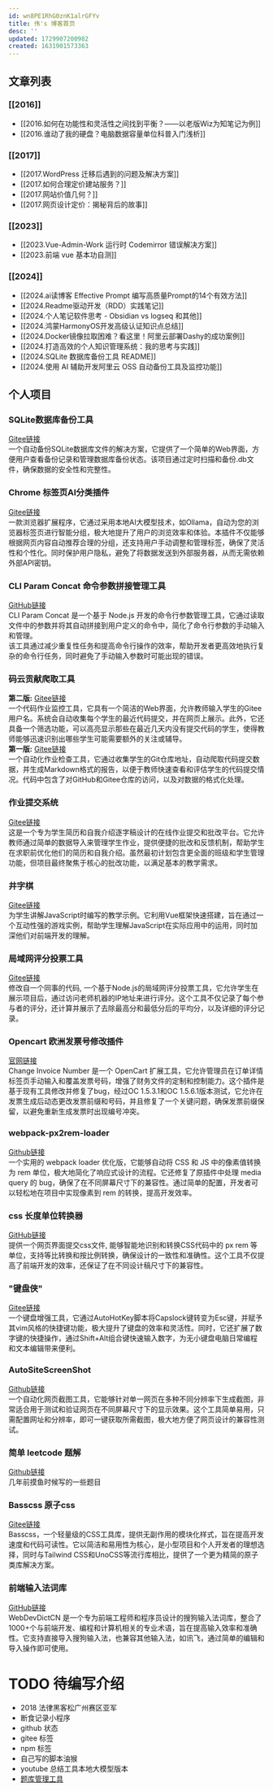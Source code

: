 ```yaml
---
id: wn8PE1RhG0znK1alrGFYv
title: 伟's 博客首页
desc: ''
updated: 1729907200982
created: 1631901573363
---
```


## 文章列表

### [[2016]]
- [[2016.如何在功能性和灵活性之间找到平衡？——以老版Wiz为知笔记为例]]
- [[2016.谁动了我的硬盘？电脑数据容量单位科普入门浅析]]

### [[2017]]
- [[2017.WordPress 迁移后遇到的问题及解决方案]]
- [[2017.如何合理定价建站服务？]]
- [[2017.网站价值几何？]]
- [[2017.网页设计定价：揭秘背后的故事]]

### [[2023]]
- [[2023.Vue-Admin-Work 运行时 Codemirror 错误解决方案]]
- [[2023.前端 vue 基本功自测]]

### [[2024]]
- [[2024.ai读博客 Effective Prompt 编写高质量Prompt的14个有效方法]]
- [[2024.Readme驱动开发（RDD）实践笔记]]
- [[2024.个人笔记软件思考 - Obsidian vs logseq 和其他]]
- [[2024.鸿蒙HarmonyOS开发高级认证知识点总结]]
- [[2024.Docker镜像拉取困难？看这里！阿里云部署Dashy的成功案例]]
- [[2024.打造高效的个人知识管理系统：我的思考与实践]]
- [[2024.SQLite 数据库备份工具 README]]
- [[2024.使用 AI 辅助开发阿里云 OSS 自动备份工具及监控功能]]

## 个人项目

### SQLite数据库备份工具
[Gitee链接](https://gitee.com/imyyliang/sqlite-database-backup-tool)  
一个自动备份SQLite数据库文件的解决方案，它提供了一个简单的Web界面，方便用户查看备份记录和管理数据库备份状态。该项目通过定时扫描和备份.db文件，确保数据的安全性和完整性。

### Chrome 标签页AI分类插件
[Gitee链接](https://gitee.com/imyyliang/tab-auto-group)  
一款浏览器扩展程序，它通过采用本地AI大模型技术，如Ollama，自动为您的浏览器标签页进行智能分组，极大地提升了用户的浏览效率和体验。本插件不仅能够根据网页内容自动推荐合理的分组，还支持用户手动调整和管理标签，确保了灵活性和个性化。同时保护用户隐私，避免了将数据发送到外部服务器，从而无需依赖外部API密钥。

### CLI Param Concat 命令参数拼接管理工具
[GitHub链接](https://github.com/LiangWei88/cli-param-concat#readme)  
CLI Param Concat 是一个基于 Node.js 开发的命令行参数管理工具，它通过读取文件中的参数并将其自动拼接到用户定义的命令中，简化了命令行参数的手动输入和管理。  
该工具通过减少重复性任务和提高命令行操作的效率，帮助开发者更高效地执行复杂的命令行任务，同时避免了手动输入参数时可能出现的错误。

### 码云贡献爬取工具
**第二版:** [Gitee链接](https://gitee.com/imyyliang/gitee-contribute-scraper)  
一个代码作业监控工具，它具有一个简洁的Web界面，允许教师输入学生的Gitee用户名。系统会自动收集每个学生的最近代码提交，并在网页上展示。此外，它还具备一个筛选功能，可以高亮显示那些在最近几天内没有提交代码的学生，使得教师能够迅速识别出哪些学生可能需要额外的关注或辅导。  
**第一版:** [Gitee链接](https://gitee.com/imyyliang/code-checking)  
一个自动化作业检查工具，它通过收集学生的Git仓库地址，自动爬取代码提交数据，并生成Markdown格式的报告，以便于教师快速查看和评估学生的代码提交情况。代码中包含了对GitHub和Gitee仓库的访问，以及对数据的格式化处理。

### 作业提交系统
[Gitee链接](https://gitee.com/imyyliang/homework-submission-system)  
这是一个专为学生简历和自我介绍逐字稿设计的在线作业提交和批改平台。它允许教师通过简单的数据导入来管理学生作业，提供便捷的批改和反馈机制，帮助学生在求职前优化他们的简历和自我介绍。虽然最初计划包含更全面的班级和学生管理功能，但项目最终聚焦于核心的批改功能，以满足基本的教学需求。  

### 井字棋
[Gitee链接](https://gitee.com/imyyliang/tic-tac-toe)  
为学生讲解JavaScript时编写的教学示例。它利用Vue框架快速搭建，旨在通过一个互动性强的游戏实例，帮助学生理解JavaScript在实际应用中的运用，同时加深他们对前端开发的理解。

### 局域网评分投票工具
[Gitee链接](https://gitee.com/imyyliang/lan-score)  
修改自一个同事的代码, 一个基于Node.js的局域网评分投票工具，它允许学生在展示项目后，通过访问老师机器的IP地址来进行评分。这个工具不仅记录了每个参与者的评分，还计算并展示了去除最高分和最低分后的平均分，以及详细的评分记录。

### Opencart 欧洲发票号修改插件
[官网链接](https://www.opencart.com/index.php?route=marketplace/extension/info&member_token=9f4d2aa7c5ee7a444c7fc54d1b034053&extension_id=24685)  
Change Invoice Number 是一个 OpenCart 扩展工具，它允许管理员在订单详情标签页手动输入和覆盖发票号码，增强了财务文件的定制和控制能力。这个插件是基于现有工具修改并修复了bug，经过OC 1.5.3.1和OC 1.5.6.1版本测试，它允许在发票生成后动态更改发票前缀和号码，并且修复了一个关键问题，确保发票前缀保留，以避免重新生成发票时出现编号冲突。

### webpack-px2rem-loader
[Github链接](https://github.com/LiangWei88/webpack-px2rem-loader)  
一个实用的 webpack loader 优化版，它能够自动将 CSS 和 JS 中的像素值转换为 rem 单位，极大地简化了响应式设计的流程。它还修复了原插件中处理 media query 的 bug，确保了在不同屏幕尺寸下的兼容性。通过简单的配置，开发者可以轻松地在项目中实现像素到 rem 的转换，提高开发效率。

### css 长度单位转换器
[GitHub链接](https://github.com/LiangWei88/Design-size-convertor)  
提供一个网页界面提交css文件, 能够智能地识别和转换CSS代码中的 px rem 等单位，支持等比转换和按比例转换，确保设计的一致性和准确性。这个工具不仅提高了前端开发的效率，还保证了在不同设计稿尺寸下的兼容性。

### "键盘侠"
[Gitee链接](https://gitee.com/imyyliang/jianpanxia)  
一个键盘增强工具，它通过AutoHotKey脚本将Capslock键转变为Esc键，并赋予其vim风格的快捷键功能，极大提升了键盘的效率和灵活性。同时，它还扩展了数字键的快捷操作，通过Shift+Alt组合键快速输入数字，为无小键盘电脑日常编程和文本编辑带来便利。

### AutoSiteScreenShot
[Github链接](https://github.com/LiangWei88/AutoSiteScreenShot)  
一个自动化网页截图工具，它能够针对单一网页在多种不同分辨率下生成截图，非常适合用于测试和验证网页在不同屏幕尺寸下的显示效果。这个工具简单易用，只需配置网址和分辨率，即可一键获取所需截图，极大地方便了网页设计的兼容性测试。

### 简单 leetcode 题解
[Github链接](https://github.com/LiangWei88/leetcode)  
几年前摸鱼时候写的一些题目


### Basscss 原子css
[Gitee链接](https://gitee.com/imyyliang/basscss)  
Basscss，一个轻量级的CSS工具库，提供无副作用的模块化样式，旨在提高开发速度和代码可读性。它以简洁和易用性为核心，是小型项目和个人开发者的理想选择，同时与Tailwind CSS和UnoCSS等流行库相比，提供了一个更为精简的原子类库解决方案。

### 前端输入法词库
[GitHub链接](https://github.com/LiangWei88/WebDevDictCN)  
WebDevDictCN 是一个专为前端工程师和程序员设计的搜狗输入法词库，整合了1000+个与前端开发、编程和计算机相关的专业术语，旨在提高输入效率和准确性。它支持直接导入搜狗输入法，也兼容其他输入法，如讯飞，通过简单的编辑和导入操作即可使用。


# TODO 待编写介绍
- 2018 法律黑客松广州赛区亚军
- 断食记录小程序
- github 状态
- gitee 标签
- npm 标签
- 自己写的脚本油猴
- youtube 总结工具本地大模型版本
- [题库管理工具](https://gitee.com/imyyliang/question-bank-management)